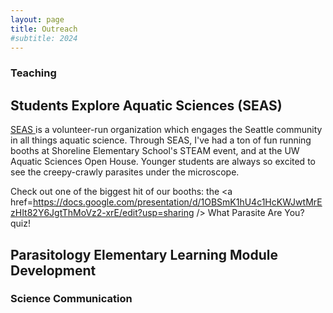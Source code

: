```yaml
---
layout: page
title: Outreach
#subtitle: 2024
---
```


### Teaching

## Students Explore Aquatic Sciences (SEAS)
<a href="https://fish.uw.edu/students/student-organizations/students-explore-aquatic-sciences-seas"/> SEAS </a> is a volunteer-run organization which engages the Seattle community in all things aquatic science. Through SEAS, I've had a ton of fun running booths at Shoreline Elementary School's STEAM event, and at the UW Aquatic Sciences Open House. Younger students are always so excited to see the creepy-crawly parasites under the microscope. 

Check out one of the biggest hit of our booths: the <a href=https://docs.google.com/presentation/d/1OBSmK1hU4c1HcKWJwtMrEzHIt82Y6JgtThMoVz2-xrE/edit?usp=sharing /> What Parasite Are You? </a> quiz!

## Parasitology Elementary Learning Module Development


### Science Communication
